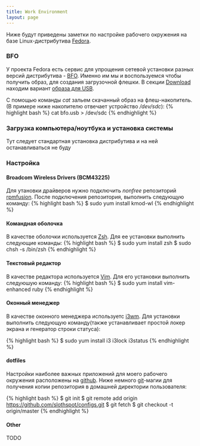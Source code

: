 ```yaml
---
title: Work Environment
layout: page
---
```

Ниже будут приведены заметки по настройке рабочего окружения на базе Linux-дистрибутива [Fedora](http://fedoraproject.org).

### BFO

У проекта Fedora есть сервис для упрощения сетевой установки разных версий дистрибутива -
[BFO](https://boot.fedoraproject.org/). Именно им мы и воспользуемся чтобы получить образ,
для создания загрузочной флешки. В секции [Download](https://boot.fedoraproject.org/download)
находим вариант [образа для USB](http://dl.fedoraproject.org/pub/alt/bfo/bfo.usb).

С помощью команды *cat* зальем скачанный образ на флеш-накопитель. (В примере ниже накопителю
отвечает устройство */dev/sdc*):
{% highlight bash %}
cat bfo.usb > /dev/sdc
{% endhighlight %}

### Загрузка компьютера/ноутбука и установка системы

Тут следует стандартная установка дистрибутива и на ней останавливаться не буду

### Настройка

#### Broadcom Wireless Drivers (BCM43225)

Для утановки драйверов нужно подключить *nonfree* репозиторий [rpmfusion](http://rpmfusion.org/Configuration).
После подключения репозитория, выполнить следующую команду:
{% highlight bash %}
$ sudo yum install kmod-wl
{% endhighlight %}

#### Командная оболочка

В качестве оболочки используется [Zsh](http://www.zsh.org/). Для ее установки выполнить следующие команды:
{% highlight bash %}
$ sudo yum install zsh
$ sudo chsh -s /bin/zsh
{% endhighlight %}

#### Текстовый редактор

В качестве редактора используется [Vim](http://www.vim.org/). Для его установки выполнить следуюшую команду:
{% highlight bash %}
$ sudo yum install vim-enhanced ruby
{% endhighlight %}

#### Оконный менеджер

В качестве оконного менеджера используетс [i3wm](http://i3wm.org/). Для установки выполнить
следующую команду(также устанавливает простой локер экрана и генератор строки статуса):

{% highlight bash %}
$ sudo yum install i3 i3lock i3status
{% endhighlight %}

#### dotfiles

Настройки наиболее важных приложений для моего рабочего окружения расположены на [github](https://github.com).
Ниже немного [git](http://git-scm.com/)-магии для получения копии репозитория в домашней директории пользователя:

{% highlight bash %}
$ git init
$ git remote add origin https://github.com/slothspot/configs.git
$ git fetch
$ git checkout -t origin/master
{% endhighlight %}

#### Other

TODO
